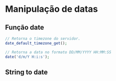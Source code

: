 # Manipulação de datas

## Função date
```php
// Retorna o timezone do servidor.
date_default_timezone_get();

// Retorna a data no formato DD/MM/YYYY HH:MM:SS
date('d/m/Y H:i:s');
```

## String to date
```php

```
<!--stackedit_data:
eyJoaXN0b3J5IjpbMjI1Mjk3MTI1XX0=
-->